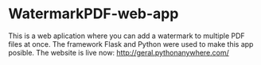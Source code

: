 # WatermarkPDF-web-app
This is a web aplication where you can add a watermark to multiple PDF files at once. The framework Flask and Python were used to make this app posible. The website is live now: http://geral.pythonanywhere.com/ 
